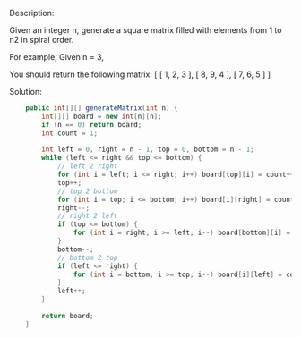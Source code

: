 Description:

Given an integer n, generate a square matrix filled with elements from 1 to n2 in spiral order.

For example,
Given n = 3,

You should return the following matrix:
[
 [ 1, 2, 3 ],
 [ 8, 9, 4 ],
 [ 7, 6, 5 ]
]

Solution:

```java
    public int[][] generateMatrix(int n) {
        int[][] board = new int[n][n];
        if (n == 0) return board;
        int count = 1;
        
        int left = 0, right = n - 1, top = 0, bottom = n - 1;
        while (left <= right && top <= bottom) {
            // left 2 right
            for (int i = left; i <= right; i++) board[top][i] = count++;
            top++;
            // top 2 bottom 
            for (int i = top; i <= bottom; i++) board[i][right] = count++;
            right--;
            // right 2 left
            if (top <= bottom) {
                for (int i = right; i >= left; i--) board[bottom][i] = count++;
            }
            bottom--;
            // bottom 2 top
            if (left <= right) {
                for (int i = bottom; i >= top; i--) board[i][left] = count++;
            }
            left++;
        }
        
        return board;
    }
```
